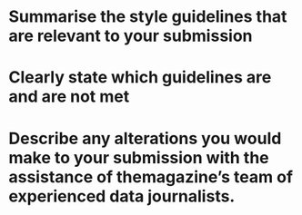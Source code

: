 # Summarise the style guidelines that are relevant to your submission

# Clearly state which guidelines are and are not met

# Describe any alterations you would make to your submission with the assistance of themagazine’s team of experienced data journalists.